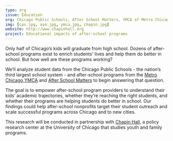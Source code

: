 ```yaml
---
type: org
issue: Education
org: Chicago Public Schools, After School Matters, YMCA of Metro Chicago, Chapin Hall
img: [cps.jpg, asm.jpg, ymca.jpg, chapin.jpg]
website: http://www.chapinhall.org
project: Educational impacts of after-school programs
---
```

Only half of Chicago’s kids will graduate from high school. Dozens of after-school programs exist to enrich students' lives and help them do better in school. But how well are these programs working?

We’ll analyze student data from the Chicago Public Schools - the nation’s third largest school system - and after-school programs from the [Metro Chicago YMCA](http://www.ymcachicago.org/) and [After School Matters](http://www.afterschoolmatters.org) to begin answering that question.

The goal is to empower after-school program providers to understand their kids’ academic trajectories, whether they’re reaching the right students, and whether their programs are helping students do better in school. Our findings could help after-school nonprofits target their student outreach and scale successful programs across Chicago and to new cities.

This research will be conducted in partnership with [Chapin Hall](http://www.chapinhall.org), a policy research center at the University of Chicago that studies youth and family programs.